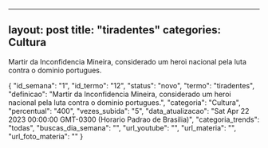 
  ---
  layout: post
  title: "tiradentes"
  categories: Cultura
  ---
  Martir da Inconfidencia Mineira, considerado um heroi nacional pela luta contra o dominio portugues.

  {
  "id_semana": "1",
  "id_termo": "12",
  "status": "novo",
  "termo": "tiradentes",
  "definicao": "Martir da Inconfidencia Mineira, considerado um heroi nacional pela luta contra o dominio portugues.",
  "categoria": "Cultura",
  "percentual": "400",
  "vezes_subida": "5",
  "data_atualizacao": "Sat Apr 22 2023 00:00:00 GMT-0300 (Horario Padrao de Brasilia)",
  "categoria_trends": "todas",
  "buscas_dia_semana": "",
  "url_youtube": "",
  "url_materia": "",
  "url_foto_materia": ""
}